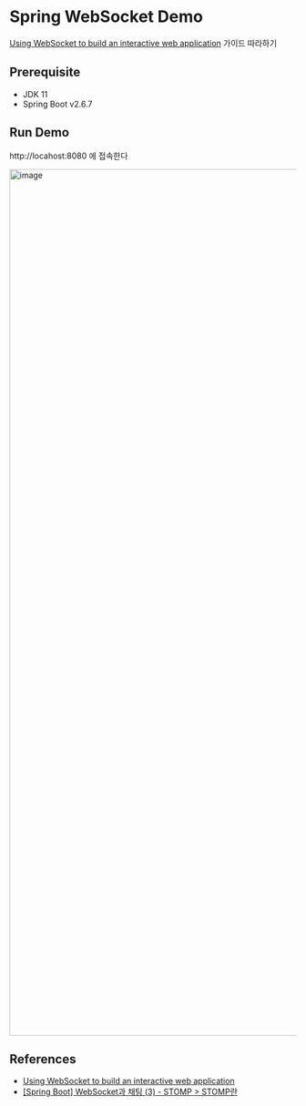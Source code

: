 # Spring WebSocket Demo
[Using WebSocket to build an interactive web application](https://spring.io/guides/gs/messaging-stomp-websocket/) 가이드 따라하기

## Prerequisite
- JDK 11
- Spring Boot v2.6.7

## Run Demo
http://locahost:8080 에 접속한다

<img width="1523" alt="image" src="https://user-images.githubusercontent.com/89061309/167292787-726bbdf0-ec81-4a85-b4b6-b82229d1f539.png">


## References
- [Using WebSocket to build an interactive web application](https://spring.io/guides/gs/messaging-stomp-websocket/)
- [[Spring Boot] WebSocket과 채팅 (3) - STOMP > STOMP란](https://dev-gorany.tistory.com/235#about)
